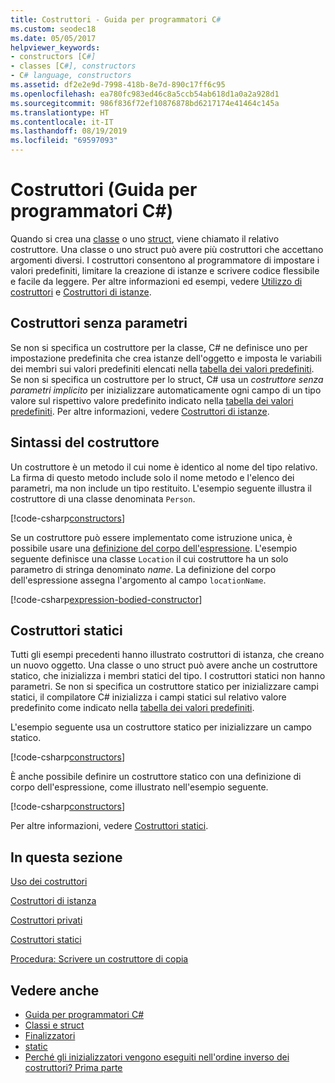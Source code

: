 ```yaml
---
title: Costruttori - Guida per programmatori C#
ms.custom: seodec18
ms.date: 05/05/2017
helpviewer_keywords:
- constructors [C#]
- classes [C#], constructors
- C# language, constructors
ms.assetid: df2e2e9d-7998-418b-8e7d-890c17ff6c95
ms.openlocfilehash: ea780fc983ed46c8a5ccb54ab618d1a0a2a928d1
ms.sourcegitcommit: 986f836f72ef10876878bd6217174e41464c145a
ms.translationtype: HT
ms.contentlocale: it-IT
ms.lasthandoff: 08/19/2019
ms.locfileid: "69597093"
---
```

# <a name="constructors-c-programming-guide"></a>Costruttori (Guida per programmatori C#)

Quando si crea una [classe](../../language-reference/keywords/class.md) o uno [struct](../../language-reference/keywords/struct.md), viene chiamato il relativo costruttore. Una classe o uno struct può avere più costruttori che accettano argomenti diversi. I costruttori consentono al programmatore di impostare i valori predefiniti, limitare la creazione di istanze e scrivere codice flessibile e facile da leggere. Per altre informazioni ed esempi, vedere [Utilizzo di costruttori](./using-constructors.md) e [Costruttori di istanze](./instance-constructors.md).  

## <a name="parameterless-constructors"></a>Costruttori senza parametri
  
Se non si specifica un costruttore per la classe, C# ne definisce uno per impostazione predefinita che crea istanze dell'oggetto e imposta le variabili dei membri sui valori predefiniti elencati nella [tabella dei valori predefiniti](../../language-reference/keywords/default-values-table.md). Se non si specifica un costruttore per lo struct, C# usa un *costruttore senza parametri implicito* per inizializzare automaticamente ogni campo di un tipo valore sul rispettivo valore predefinito indicato nella [tabella dei valori predefiniti](../../language-reference/keywords/default-values-table.md). Per altre informazioni, vedere [Costruttori di istanze](./instance-constructors.md).  

## <a name="constructor-syntax"></a>Sintassi del costruttore

Un costruttore è un metodo il cui nome è identico al nome del tipo relativo. La firma di questo metodo include solo il nome metodo e l'elenco dei parametri, ma non include un tipo restituito. L'esempio seguente illustra il costruttore di una classe denominata `Person`.

[!code-csharp[constructors](../../../../samples/snippets/csharp/programming-guide/classes-and-structs/constructors1.cs#1)]  

Se un costruttore può essere implementato come istruzione unica, è possibile usare una [definizione del corpo dell'espressione](../statements-expressions-operators/expression-bodied-members.md). L'esempio seguente definisce una classe `Location` il cui costruttore ha un solo parametro di stringa denominato *name*. La definizione del corpo dell'espressione assegna l'argomento al campo `locationName`.

[!code-csharp[expression-bodied-constructor](../../../../samples/snippets/csharp/programming-guide/classes-and-structs/expr-bodied-ctor.cs#1)]  

## <a name="static-constructors"></a>Costruttori statici

Tutti gli esempi precedenti hanno illustrato costruttori di istanza, che creano un nuovo oggetto. Una classe o uno struct può avere anche un costruttore statico, che inizializza i membri statici del tipo.  I costruttori statici non hanno parametri. Se non si specifica un costruttore statico per inizializzare campi statici, il compilatore C# inizializza i campi statici sul relativo valore predefinito come indicato nella [tabella dei valori predefiniti](../../language-reference/keywords/default-values-table.md).

L'esempio seguente usa un costruttore statico per inizializzare un campo statico.

[!code-csharp[constructors](../../../../samples/snippets/csharp/programming-guide/classes-and-structs/constructors1.cs#2)]  

È anche possibile definire un costruttore statico con una definizione di corpo dell'espressione, come illustrato nell'esempio seguente. 

[!code-csharp[constructors](../../../../samples/snippets/csharp/programming-guide/classes-and-structs/constructors1.cs#3)]  

Per altre informazioni, vedere [Costruttori statici](./static-constructors.md).  
  
## <a name="in-this-section"></a>In questa sezione  
 [Uso dei costruttori](./using-constructors.md)  
  
 [Costruttori di istanza](./instance-constructors.md)  
  
 [Costruttori privati](./private-constructors.md)  
  
 [Costruttori statici](./static-constructors.md)  
  
 [Procedura: Scrivere un costruttore di copia](./how-to-write-a-copy-constructor.md)  
  
## <a name="see-also"></a>Vedere anche

- [Guida per programmatori C#](../index.md)
- [Classi e struct](./index.md)
- [Finalizzatori](./destructors.md)
- [static](../../language-reference/keywords/static.md)
- [Perché gli inizializzatori vengono eseguiti nell'ordine inverso dei costruttori? Prima parte](https://blogs.msdn.microsoft.com/ericlippert/2008/02/15/why-do-initializers-run-in-the-opposite-order-as-constructors-part-one)
